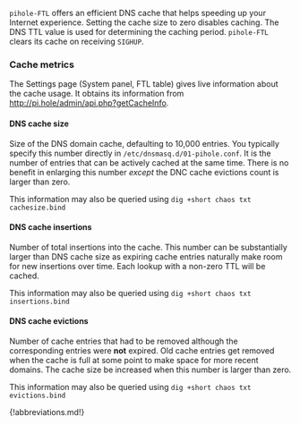 `pihole-FTL` offers an efficient DNS cache that helps speeding up your Internet experience. Setting the cache size to zero disables caching. The DNS TTL value is used for determining the caching period. `pihole-FTL` clears its cache on receiving `SIGHUP`.

### Cache metrics

The Settings page (System panel, FTL table) gives live information about the cache usage. It obtains its information from http://pi.hole/admin/api.php?getCacheInfo.

#### DNS cache size
Size of the DNS domain cache, defaulting to 10,000 entries. You typically specify this number directly in `/etc/dnsmasq.d/01-pihole.conf`. It is the number of entries that can be actively cached at the same time. There is no benefit in enlarging this number *except* the DNC cache evictions count is larger than zero.

This information may also be queried using `dig +short chaos txt cachesize.bind`

#### DNS cache insertions
Number of total insertions into the cache. This number can be substantially larger than DNS cache size as expiring cache entries naturally make room for new insertions over time. Each lookup with a non-zero TTL will be cached.

This information may also be queried using `dig +short chaos txt insertions.bind`

#### DNS cache evictions
Number of cache entries that had to be removed although the corresponding entries were **not** expired. Old cache entries get removed when the cache is full at some point to make space for more recent domains. The cache size be increased when this number is larger than zero.

This information may also be queried using `dig +short chaos txt evictions.bind`

{!abbreviations.md!}
